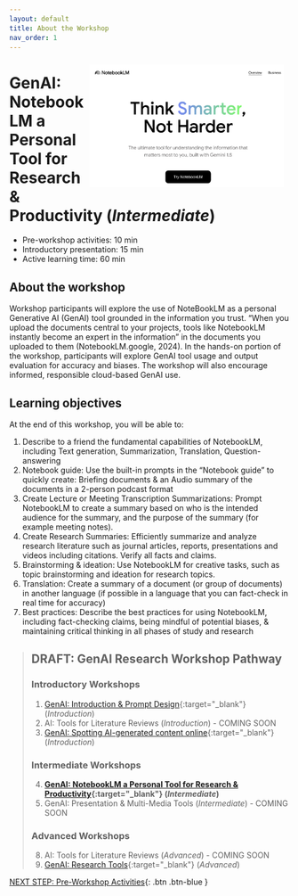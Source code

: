 ```yaml
---
layout: default
title: About the Workshop 
nav_order: 1
---
```

<img src="images/5-notebooklm-try.png" style="float:right;width:350px;padding:10px;" alt="Decorative">

# GenAI: NotebookLM a Personal Tool for Research & Productivity (_Intermediate_)

- Pre-workshop activities: 10 min 
- Introductory presentation: 15 min
- Active learning time: 60 min

## About the workshop 
Workshop participants will explore the use of NoteBookLM as a personal Generative AI (GenAI) tool grounded in the information you trust. “When you upload the documents central to your projects, tools like NotebookLM instantly become an expert in the information” in the documents you uploaded to them (NotebookLM.google, 2024). In the hands-on portion of the workshop, participants will explore GenAI tool usage and output evaluation for accuracy and biases. The workshop will also encourage informed, responsible cloud-based GenAI use.

## Learning objectives

At the end of this workshop, you will be able to:

1. Describe to a friend the fundamental capabilities of NotebookLM, including Text generation, Summarization, Translation, Question-answering
2. Notebook guide: Use the built-in prompts in the  “Notebook guide” to quickly create: Briefing documents & an Audio summary of the documents in a 2-person podcast format
3. Create Lecture or Meeting Transcription Summarizations: Prompt NotebookLM to create a summary based on who is the intended audience for the summary, and the purpose of the summary (for example meeting notes).
4. Create Research Summaries: Efficiently summarize and analyze research literature such as journal articles, reports, presentations and videos including citations. Verify all facts and claims.
5. Brainstorming & ideation: Use NotebookLM for creative tasks, such as topic brainstorming and ideation for research topics.
6. Translation: Create a summary of a document (or group of documents) in another language (if possible in a language that you can fact-check in real time for accuracy)
8. Best practices: Describe the best practices for using NotebookLM, including fact-checking claims, being mindful of potential biases, & maintaining critical thinking in all phases of study and research

> ## DRAFT: GenAI Research Workshop Pathway
> ### Introductory Workshops
> 1. [GenAI: Introduction & Prompt Design](https://lib.uvic.ca/gen-ai){:target="_blank"} (_Introduction_)
> 2. AI: Tools for Literature Reviews (_Introduction_) - COMING SOON
> 3. [GenAI: Spotting AI-generated content online](https://libguides.uvic.ca/fakenews/what-is-fake-news){:target="_blank"} (_Introduction_)
> 
> ### Intermediate Workshops
> 4. **[GenAI: NotebookLM a Personal Tool for Research & Productivity](https://lib.uvic.ca/genai-notebooklm){:target="_blank"} (_Intermediate_)**
> 5. GenAI: Presentation & Multi-Media Tools (_Intermediate_) - COMING SOON
> 
> ### Advanced Workshops
> 8. AI: Tools for Literature Reviews (_Advanced_) - COMING SOON
> 9. [GenAI: Research Tools](https://lib.uvic.ca/genai-research-adv){:target="_blank"} (_Advanced_)
 
[NEXT STEP: Pre-Workshop Activities](pre-workshop.html){: .btn .btn-blue }
